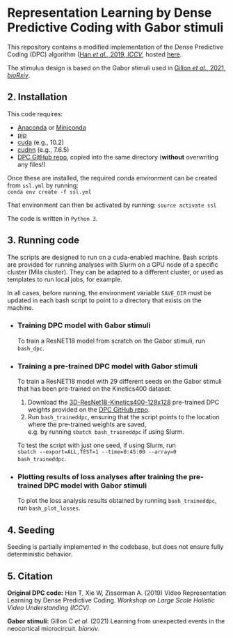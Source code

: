 # Representation Learning by Dense Predictive Coding with Gabor stimuli

This repository contains a modified implementation of the Dense Predictive Coding (DPC) algorithm ([Han _et al._, 2019, _ICCV_](https://arxiv.org/abs/1909.04656), hosted [here](https://github.com/TengdaHan/DPC).  

The stimulus design is based on the Gabor stimuli used in [Gillon _et al._, 2021, _bioRxiv_](https://www.biorxiv.org/content/10.1101/2021.01.15.426915v1).


## 2. Installation

This code requires: 
- [Anaconda](https://www.anaconda.com/) or [Miniconda](https://conda.io/miniconda.html)
- [pip](https://pip.pypa.io/en/stable/)
- [cuda](https://developer.nvidia.com/cuda-toolkit-archive) (e.g., 10.2)
- [cudnn](https://developer.nvidia.com/rdp/cudnn-archive) (e.g., 7.6.5)
- [DPC GitHub repo](https://github.com/TengdaHan/DPC), copied into the same directory (**without** overwriting any files!)

Once these are installed, the required conda environment can be created from `ssl.yml` by running:  
`conda env create -f ssl.yml`  

That environment can then be activated by running:
`source activate ssl`  

The code is written in `Python 3`. 


## 3. Running code

The scripts are designed to run on a cuda-enabled machine. Bash scripts are provided for running analyses with Slurm on a GPU node of a specific cluster (Mila cluster). They can be adapted to a different cluster, or used as templates to run local jobs, for example.  

In all cases, before running, the environment variable `SAVE_DIR` must be updated in each bash script to point to a directory that exists on the machine.


- ### Training DPC model with Gabor stimuli

    To train a ResNET18 model from scratch on the Gabor stimuli, run `bash_dpc`.


- ### Training a pre-trained DPC model with Gabor stimuli

    To train a ResNET18 model with 29 different seeds on the Gabor stimuli that has been pre-trained on the Kinetics400 dataset:
    1. Download the [3D-ResNet18-Kinetics400-128x128](https://drive.google.com/file/d/1jbMg2EAX8armIQA6_0YwfATh_h7rQz4u/view?usp=sharing) pre-trained DPC weights provided on the [DPC GitHub repo](https://github.com/TengdaHan/DPC).
    2. Run `bash_traineddpc`, ensuring that the script points to the location where the pre-trained weights are saved,  
    e.g. by running `sbatch bash_traineddpc` if using Slurm.

    To test the script with just one seed, if using Slurm, run  
    `sbatch --export=ALL,TEST=1 --time=0:45:00 --array=0 bash_traineddpc`.


- ### Plotting results of loss analyses after training the pre-trained DPC model with Gabor stimuli

    To plot the loss analysis results obtained by running `bash_traineddpc`, run `bash_plot_losses`.  


## 4. Seeding

Seeding is partially implemented in the codebase, but does not ensure fully deterministic behavior.

## 5. Citation

**Original DPC code:** Han T, Xie W, Zisserman A. (2019) Video Representation Learning by Dense Predictive Coding. 
_Workshop on Large Scale Holistic Video Understanding (ICCV)_.

**Gabor stimuli:** Gillon C _et al._ (2021) Learning from unexpected events in the neocortical microcircuit. _biorxiv_.

